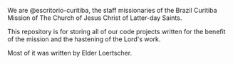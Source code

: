 We are @escritorio-curitiba, the staff missionaries of the Brazil Curitiba Mission of The Church of Jesus Christ of Latter-day Saints.

This repository is for storing all of our code projects written for the benefit of the mission and the hastening of the Lord's work.

Most of it was written by Elder Loertscher.


<!---
escritorio-curitiba/escritorio-curitiba is a ✨ special ✨ repository because its `README.md` (this file) appears on your GitHub profile.
You can click the Preview link to take a look at your changes.
--->

